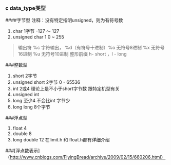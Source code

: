 ### c data_type类型
####字节型 注释：没有特定指明unsigned，则为有符号数
1. char 1字节 -127 ～ 127 
2. unsigned char  1 0 ~ 255

> 输出符 %c 字符输出， %d（有符号十进制）%o 无符号8进制 %x 无符号16进制 %u 无符号10进制
> 整形前缀 h- short ，l - long

###整数型
1. short 2字节 
2. unsigned short 2字节 0 - 65536
3. int 2或4 理论上是不小于short字节数 跟特定机型有关
4. unsigned int
5. long 至少4 不会比int 字节少
6. long long 8个字节

###浮点型
1. float 4
2. double 8
3. long double 12 在limit.h 和 float.h都有详细介绍

###[浮点数表示]（http://www.cnblogs.com/FlyingBread/archive/2009/02/15/660206.html）
